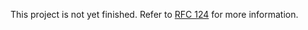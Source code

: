 
This project is not yet finished.
Refer to [RFC 124](https://github.com/taskcluster/taskcluster-rfcs/blob/master/rfcs/0124-worker-manager.md) for more information.
